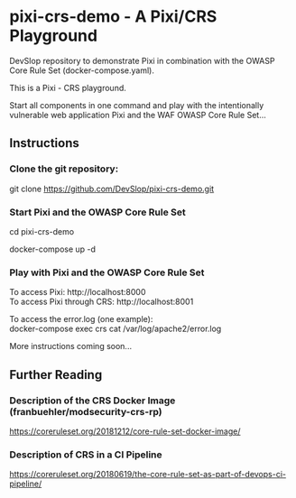 # pixi-crs-demo - A Pixi/CRS Playground
DevSlop repository to demonstrate Pixi in combination with the OWASP Core Rule Set (docker-compose.yaml).

This is a Pixi - CRS playground.

Start all components in one command and play with the intentionally vulnerable web application Pixi and the WAF OWASP Core Rule Set...

## Instructions

### Clone the git repository:
git clone https://github.com/DevSlop/pixi-crs-demo.git

### Start Pixi and the OWASP Core Rule Set
cd pixi-crs-demo  

docker-compose up -d

### Play with Pixi and the OWASP Core Rule Set

To access Pixi: http://localhost:8000  
To access Pixi through CRS: http://localhost:8001
  
To access the error.log (one example):  
docker-compose exec crs cat /var/log/apache2/error.log

More instructions coming soon...

## Further Reading

### Description of the CRS Docker Image (franbuehler/modsecurity-crs-rp)

https://coreruleset.org/20181212/core-rule-set-docker-image/  

### Description of CRS in a CI Pipeline

https://coreruleset.org/20180619/the-core-rule-set-as-part-of-devops-ci-pipeline/  
